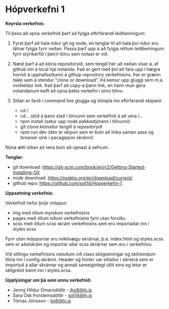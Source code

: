 # Hópverkefni 1

**Keyrsla verkefnis:**

Til þess að opna verkefnið þarf að fylgja eftirfarandi leiðbeiningum:

1. Fyrst þarf að hala niður git og node, en tenglar til að hala því niður eru látnar fylgja fyrir neðan. Passa þarf upp á að fylgja réttum leiðbeiningum fyrir stýrikerfið í þeirri tölvu sem notast er við.

2. Næst þarf á að klóna repositoryið, sem tengill hér að neðan vísar á, af github inn á local hjá notanda. Það er gert með því að fara upp í hægra hornið á upphafssíðunni á githup repository verkefnisins. Þar er grænn takki sem á stendur "clone or download". Þá kemur upp gluggi sem m.a. inniheldur link. Það þarf að copy-a þann link, en hann mun gera notandanum keift að opna þetta verkefni í sinni tölvu.

3. Síðan er farið í command line glugga og stimpla inn eftirfarandi skipanir

    - cd /
    - cd ...slóð á þann stað í tölvunni sem verkefnið á að vera í...
    - npm install (setur upp node pakkastjórann í tölvunni)
    - git clone *klónaður tengill á repositoryið*
    - npm run dev (dev er skipun sem er búin að linka saman sass og browser sink í pacagejson skránni)

Núna ætti síðan að vera búin að opnast á vefnum.

**Tenglar:**

- git download: https://git-scm.com/book/en/v2/Getting-Started-Installing-Git
- node download: https://nodejs.org/en/download/current/
- github repo: https://github.com/sot14/Hopverkefni-1

**Uppsetning verkefnis:**

Verkefnið hefur þrjár möppur:
- img með öllum myndum verkefnisins
- pages með öllum síðum verkefnisins fyrir utan forsíðu
- scss með öllum scss skrám verkefnisins sem eru importaðar inn í styles.scss

Fyrir utan möppurnar eru mikilvægu skrárnar, þ.e. index.html og styles.scss sem er aðalskráin og importar allar scss skrárnar sem eru í verkefninu.

Við stílingu verkefnisins notuðum við class skilgreiningar og skilreindum litina inn í config skránni. Header og footer var stílaður í sérskrá sem er importuð á allar skrárnar og annað sameiginlegt útlit eins og letur er skilgreint beint inn í styles.scss.


**Upplýsingar um þá sem unnu verkefnið:**

- Jenný Hildur Ómarsdóttir - jho6@hi.is
- Sara Ósk Þorsteinsdóttir - sot14@hi.is
- Tómas Jónsson - toj6@hi.is
